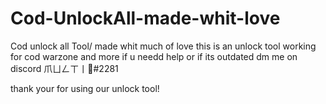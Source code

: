 # Cod-UnlockAll-made-whit-love
Cod unlock all Tool/ made whit much of love
this is an unlock tool working for cod warzone and more if u needd help or if its outdated dm me on discord 爪ㄩㄥㄒ丨🌺#2281

thank your for using our unlock tool!
